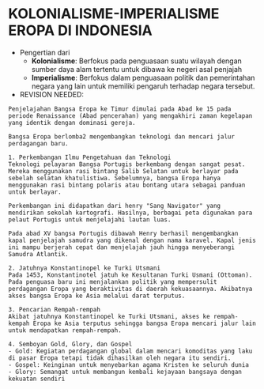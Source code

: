 # KOLONIALISME-IMPERIALISME EROPA DI INDONESIA

- Pengertian dari
    - **Kolonialisme**: Berfokus pada penguasaan suatu wilayah dengan sumber daya alam tertentu untuk dibawa ke negeri asal penjajah
    - **Imperialisme**: Berfokus dalam penguasaan politik dan pemerintahan negara yang lain untuk memiliki pengaruh terhadap negara tersebut.
- REVISION NEEDED:
```
Penjelajahan Bangsa Eropa ke Timur dimulai pada Abad ke 15 pada periode Renaissance (Abad pencerahan) yang mengakhiri zaman kegelapan yang identik dengan dominasi gereja.

Bangsa Eropa berlomba2 mengembangkan teknologi dan mencari jalur perdagangan baru.

1. Perkembangan Ilmu Pengetahuan dan Teknologi
Teknologi pelayaran Bangsa Portugis berkembang dengan sangat pesat. Mereka menggunakan rasi bintang Salib Selatan untuk berlayar pada sebelah selatan khatulistiwa. Sebelumnya, bangsa Eropa hanya menggunakan rasi bintang polaris atau bontang utara sebagai panduan untuk berlayar. 

Perkembangan ini didapatkan dari henry "Sang Navigator" yang mendirikan sekolah kartografi. Hasilnya, berbagai peta digunakan para pelaut Portugis untuk menjelajahi lautan luas.

Pada abad XV bangsa Portugis dibawah Henry berhasil mengembangkan kapal penjelajah samudra yang dikenal dengan nama karavel. Kapal jenis ini mampu berjerah cepat dan menjelajah jauh hingga menyeberangi Samudra Atlantik.

2. Jatuhnya Konstantinopel ke Turki Utsmani
Pada 1453, Konstantinotel jatuh ke Kesultanan Turki Usmani (Ottoman). Pada penguasa baru ini menjalankan politik yang mempersulit perdagangan Eropa yang beraktivitas di daerah kekuasaannya. Akibatnya akses bangsa Eropa ke Asia melalui darat terputus. 

3. Pencarian Rempah-rempah
Akibat jatuhnya Konstantinopel ke Turki Utsmani, akses ke rempah-kempah Eropa ke Asia terputus sehingga bangsa Eropa mencari jalur lain untuk mendapatkan rempah-rempah.

4. Semboyan Gold, Glory, dan Gospel
- Gold: Kegiatan perdagangan global dalam mencari komoditas yang laku di pasar Eropa tetapi tidak dihasilkan oleh negara itu sendiri.
- Gospel: Keinginan untuk menyebarkan agama Kristen ke seluruh dunia
- Glory: Semangat untuk membangun kembali kejayaan bangsaya dengan kekuatan sendiri
```